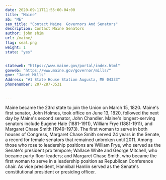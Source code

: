 ```yaml
---
date: 2020-09-11T11:55:00-04:00
title: "Maine"
ab: "ME"
seo_title: "Contact Maine  Governors And Senators"
description: Contact Maine Senators
author: john shim
url: /maine/
flag: seal.png
weight: 1
state: "yes"


stateweb: "https://www.maine.gov/portal/index.html"
govweb: "https://www.maine.gov/governor/mills/"
gov: "Janet Mills"
Address: "#1 State House Station Augusta, ME 04333"
phonenumber: 207-287-3531


---
```


Maine became the 23rd state to join the Union on March 15, 1820. Maine's first senator, John Holmes, took office on June 13, 1820, followed the next day by Maine's second senator, John Chandler. Maine's longest-serving senators include Eugene Hale (1881-1911), William Frye (1881-1911), and Margaret Chase Smith (1949-1973). The first woman to serve in both houses of Congress, Margaret Chase Smith served 24 years in the Senate, a record for female senators that remained unbroken until 2011. Among those who rose to leadership positions are William Frye, who served as the Senate's president pro tempore; Wallace White and George Mitchell, who became party floor leaders; and Margaret Chase Smith, who became the first woman to serve in a leadership position as Republican Conference chair. As vice president, Hannibal Hamlin served as the Senate's constitutional president or presiding officer.